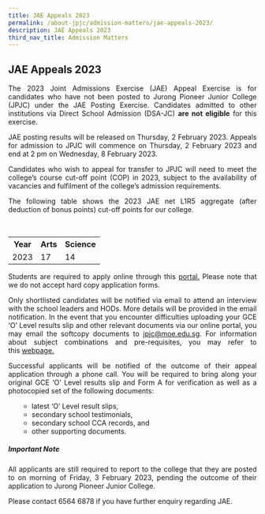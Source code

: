 ```yaml
---
title: JAE Appeals 2023
permalink: /about-jpjc/admission-matters/jae-appeals-2023/
description: JAE Appeals 2023
third_nav_title: Admission Matters
---
```

<div align=justify>
<h2>JAE Appeals 2023</h2>
	


<p>The 2023 Joint Admissions Exercise (JAE) Appeal Exercise is for candidates who have not been posted to Jurong Pioneer Junior College (JPJC) under the JAE Posting Exercise. Candidates admitted to other institutions via Direct School Admission (DSA-JC) <b> are not eligible</b> for this exercise.</p>

<p>JAE posting results will be released on Thursday, 2 February 2023. Appeals for admission to JPJC will commence on Thursday, 2 February 2023 and end at 2 pm on Wednesday, 8 February 2023.</p>
	
<p>Candidates who wish to appeal for transfer to JPJC will need to meet the college’s course cut-off point (COP) in 2023, subject to the availability of vacancies and fulfilment of the college’s admission requirements.</p>

<p>The following table shows the 2023 JAE net L1R5 aggregate (after deduction of bonus points) cut-off points for our college.</P>

<table> 
<tr> 
<th>Year</th> 
<th>Arts</th> 
<th>Science</th> 
</tr> 
<tr> 
<td>2023</td> 
<td>17</td> 
<td>14</td> 
</tr>
<tr></tr>	
</table>	
	
<p>	Students are required to apply online through this <a href="http://jae.jpjc.edu.sg/">portal.</a> Please note that we do not accept hard copy application forms.</p>


<p>Only shortlisted candidates will be notified via email to attend an interview with the school leaders and HODs. More details will be provided in the email notification. In the event that you encounter difficulties uploading your GCE ‘O’ Level results slip and other relevant documents via our online portal, you may email the softcopy documents to <a href = "mailto: jpjc@moe.edu.sg">jpjc@moe.edu.sg</a>. For information about subject combinations and pre-requisites, you may refer to this <a href="https://www.jpjc.moe.edu.sg/about/subject-combination/">webpage.</a>

<p>Successful applicants will be notified of the outcome of their appeal application through a phone call. You will be required to bring along your original GCE ‘O’ Level results slip and Form A for verification as well as a photocopied set of the following documents:</p>
<ol>     


<ul>
	<li> latest ‘O’ Level result slips,</li>
	<li> secondary school testimonials,</li>
	<li>  secondary school CCA records, and</li>
	<li>  other supporting documents.</li></ul></ol>
	
	
<h5>Important Note</h5>

<p> All applicants are still required to report to the college that they are posted to on morning of Friday, 3 February 2023, pending the outcome of their application to Jurong Pioneer Junior College.</p>

<p>Please contact 6564 6878 if you have further enquiry regarding JAE.</p>